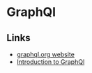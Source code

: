 # GraphQl



## Links

- [graphql.org website](https://graphql.org/)
- [Introduction to GraphQl](https://graphql.org/learn/)